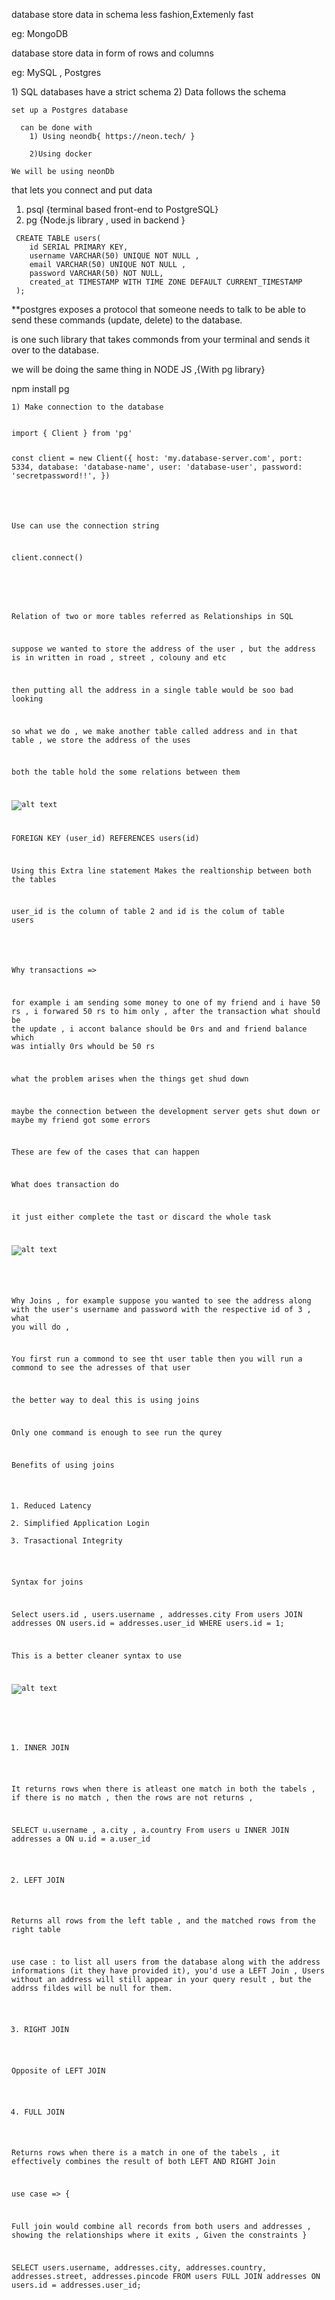 
<NoSQL> database
  store data in schema less fashion,Extemenly fast

  eg: MongoDB

  <SQL> database
   store data in form of rows and columns
   
   eg: MySQL , Postgres

<Why SQL>
  1) SQL databases have a strict schema 
  2) Data follows the schema
   


  <Create a Database>

    set up a Postgres database

      can be done with
        1) Using neondb{ https://neon.tech/ }

        2)Using docker 

    We will be using neonDb 


  <Libraries> that lets you connect and put data 

  1) psql {terminal based front-end to PostgreSQL}
  2) pg {Node.js library , used in backend }

  

  <Postgres Commands>

     CREATE TABLE users(
        id SERIAL PRIMARY KEY,
        username VARCHAR(50) UNIQUE NOT NULL ,
        email VARCHAR(50) UNIQUE NOT NULL , 
        password VARCHAR(50) NOT NULL,
        created_at TIMESTAMP WITH TIME ZONE DEFAULT CURRENT_TIMESTAMP
     );

**postgres exposes a protocol that someone needs to talk to be able to send these commands (update, delete) to the database.

<psql> is one such library that takes commonds from your terminal and sends it over to the database. 

we will be doing the same thing in NODE JS ,{With pg library}


<setup>
  npm install pg


  <IF working in a project>

    1) Make connection to the database 

<Code>
import { Client } from 'pg'
 
const client = new Client({
  host: 'my.database-server.com',
  port: 5334,
  database: 'database-name',
  user: 'database-user',
  password: 'secretpassword!!',
})

<OR>

 Use can use the connection string 

client.connect()
             
<THE THEORY>
   <Relationships> 

 Relation of two or more tables referred as Relationships in SQL

 suppose we wanted to store the address of the user , but the address is in written in road , street , colouny and etc 

 then putting all the address in a single table would be soo bad looking 

 so what we do , we make another table called address and in that table , we store the address of the uses 

 both the table hold the some relations between them 
 
![alt text](image.png)
    

 FOREIGN KEY (user_id) REFERENCES users(id) 

 Using this Extra line statement Makes the realtionship between both the tables

 user_id is the column of table 2 and id is the colum of table  users 


<Transactions>

Why transactions => 

for example i am sending some money to one of my friend and i have 50 rs , i forwared 50 rs to him only , after the transaction what should be the update , i accont balance should be 0rs and and friend balance which was intially 0rs whould be 50 rs 

what the problem arises when the things get shud down 

maybe the connection between the development server gets shut down or maybe my friend got some errors

These are few of the cases that can happen 

What does transaction do 

it just either complete the tast or discard the whole task 

![alt text](<Screenshot 2024-07-06 102405.png>)


<Joins>

Why Joins , for example suppose you wanted to see the address along with the user's username and password with the respective  id of 3 , what you will do , 

You first run a commond to see tht user table 
then you will run a commond to see the adresses of that user 

the better way to deal this is using joins 

Only one command is enough to see run the qurey

Benefits of using joins
1) Reduced Latency
2) Simplified Application Login
3) Trasactional Integrity

Syntax for joins

Select users.id , users.username , addresses.city From users JOIN addresses ON users.id = addresses.user_id
WHERE users.id = 1;

This is a better cleaner syntax to use


![alt text](image-2.png)

<Types of JOINS>

1) INNER JOIN

It returns rows when there is atleast one match in both the tabels , if there is no match , then the rows are not returns , 

SELECT u.username , a.city , a.country 
From users u 
INNER JOIN addresses a ON u.id = a.user_id

2) LEFT JOIN

Returns all rows from the left table , and the matched rows from the right table

use case : to list all users from the database along with the address informations (it they have provided it), you'd use a LEFT Join , Users without an address 
will still appear in your query result , but the addrss fildes will be null for them.


3) RIGHT JOIN

Opposite of LEFT JOIN

4) FULL JOIN

Returns rows when there is a match in one of the tabels , it effectively combines the result of both LEFT AND RIGHT Join

use case => {

  Full join would combine all records from both users and addresses , showing the relationships where it exits , Given the constraints 
}

SELECT users.username, addresses.city, addresses.country, addresses.street, addresses.pincode
FROM users
FULL JOIN addresses ON users.id = addresses.user_id;

 